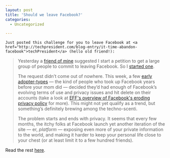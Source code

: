 ```yaml
---
layout: post
title: 'Should we leave Facebook?'
categories:
  - Uncategorized

---
```



    Just posted this challenge for you to leave Facebook at <a href="http://techpresident.com/blog-entry/it-time-abandon-facebook">techPresident</a> (hello old friend!): 

<blockquote>
<p>Yesterday a <a href="http://www.deannazandt.com/">friend of mine</a> suggested I start a petition to get a large group of people to commit to leaving Facebook. So I <a href="http://www.pledgebank.com/leavefacebook">started one</a>. </p>

<p>The request didn’t come out of nowhere. This week, a few <a href="http://www.geekosystem.com/facebook-deactivate-wave/">early adopter-types</a> — the kind of people who took up Facebook years before your mom did — decided they’d had enough of Facebook’s evolving terms of use and privacy issues and hit delete on their accounts (take a look at <a href="http://www.eff.org/deeplinks/2010/04/facebook-timeline">EFF's overview of Facebook's eroding privacy policy</a> for more). This might not yet qualify as a trend, but something’s definitely brewing among the techno-scenti. </p>

<p>The problem starts and ends with privacy. It seems that every few months, the itchy folks at Facebook launch yet another iteration of the site — er, <em>platform</em> — exposing even more of your private information to the world, and making it harder to keep your personal life close to your chest (or at least limit it to a few hundred friends). </p>

</blockquote>

Read the rest <a href="http://techpresident.com/blog-entry/it-time-abandon-facebook">here</a>.
  
